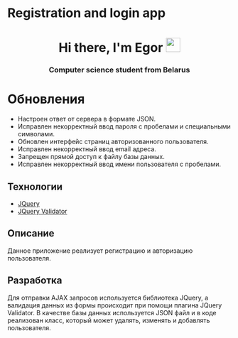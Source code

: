 # Registration and login app

<h1 align="center">Hi there, I'm <a target="_blank">Egor</a> 
<img src="https://github.com/blackcater/blackcater/raw/main/images/Hi.gif" height="32"/></h1>
<h3 align="center">Computer science student from Belarus</h3>

# Обновления
- Настроен ответ от сервера в формате JSON.
- Исправлен некорректный ввод пароля с пробелами и специальными символами.
- Обновлен интерфейс страниц авторизованного пользователя.
- Исправлен некорректный ввод email адреса.
- Запрещен прямой доступ к файлу базы данных.
- Исправлен некорректный ввод имени пользователя с пробелами.

## Технологии
- [JQuery](https://jquery.com/)
- [JQuery Validator](https://jqueryvalidation.org/)

## Описание
Данное приложение реализует регистрацию и авторизацию пользователя. 

## Разработка

Для отправки AJAX запросов используется библиотека JQuery, а валидация данных из формы
происходит при помощи плагина JQuery Validator. В качестве базы данных используется JSON файл и в коде реализован класс, который может удалять, изменять и добавлять 
пользователя.

